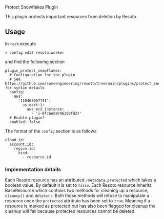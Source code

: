 Protect Snowflakes Plugin

This plugin protects important resources from deletion by Resoto.

## Usage

In `resh` execute

```
> config edit resoto.worker
```

and find the following section

```
plugin_protect_snowflakes:
  # Configuration for the plugin
  # See https://github.com/someengineering/resoto/tree/main/plugins/protect_snowflakes for syntax details
  config:
    aws:
      '110465657741':
        us-east-1:
          aws_ec2_instance:
            - 'i-0fcbe8974615bfd37'
  # Enable plugin?
  enabled: false
```

The format of the `config` section is as follows:

```
cloud.id:
  account.id:
    region.id:
      kind:
        - resource.id
```

### Implementation details

Each Resoto resource has an attributed `/metadata.protected` which takes a boolean value. By default it is set to `false`. Each Resoto resource inherits BaseResource which contains two methods for cleaning up a resource, `cleanup()` and `delete()`. Both those methods will refuse to manipulate a resource once the `protected` attribute has been set to `true`. Meaning if a resource is marked as protected but has also been flagged for cleanup the cleanup will fail because protected resources cannot be deleted.
